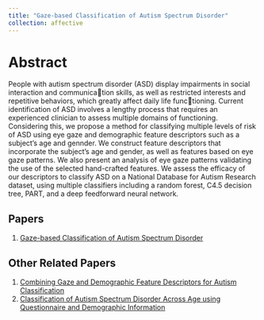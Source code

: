 ```yaml
---
title: "Gaze-based Classification of Autism Spectrum Disorder"
collection: affective
---
```


# Abstract
People with autism spectrum disorder (ASD) display impairments in social interaction and communication skills, as well as restricted interests and repetitive behaviors, which greatly affect daily life functioning. Current identification of ASD involves a lengthy process that requires an experienced clinician to
assess multiple domains of functioning. Considering this, we propose a method for classifying multiple
levels of risk of ASD using eye gaze and demographic feature descriptors such as a subject’s age and gennder. We construct feature descriptors that incorporate the subject’s age and gender, as well as features
based on eye gaze patterns. We also present an analysis of eye gaze patterns validating the use of the
selected hand-crafted features. We assess the efficacy of our descriptors to classify ASD on a National
Database for Autism Research dataset, using multiple classifiers including a random forest, C4.5 decision
tree, PART, and a deep feedforward neural network.

## Papers
1. [Gaze-based Classification of Autism Spectrum Disorder](/files/ASD_PatternRecLetters2020.pdf)

## Other Related Papers
1. [Combining Gaze and Demographic Feature Descriptors for Autism Classification](/files/ICIP_2017_Gaze.pdf)
2. [Classification of Autism Spectrum Disorder Across Age using Questionnaire and Demographic Information](/files/ASD_Rec_QuestionsICPRW2020.pdf)
